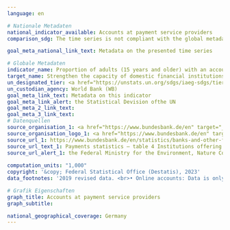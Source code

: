 ```yaml
---
language: en    

# Nationale Metadaten    
national_indicator_available: Accounts at payment service providers    
comparison_sdg: The time series is not compliant with the global metadata, but provides additional information.    

goal_meta_national_link_text: Metadata on the presented time series    

# Globale Metadaten    
indicator_name: Proportion of adults (15 years and older) with an account at a bank or other financial institution or with a mobile-money-service provider    
target_name: Strengthen the capacity of domestic financial institutions to encourage and expand access to banking, insurance and financial services for all    
un_designated_tier: <a href="https://unstats.un.org/sdgs/iaeg-sdgs/tier-classification/" title="Click here for more information on the UN tier classification."  target="_blank" onclick="return confirm_alert(this);">Tier I</a>    
un_custodian_agency: World Bank (WB)    
goal_meta_link_text: Metadata on this indicator    
goal_meta_link_alert: the Statistical Devision ofthe UN    
goal_meta_2_link_text:     
goal_meta_3_link_text:         
# Datenquellen
source_organisation_1: <a href="https://www.bundesbank.de/en" target="_blank" onclick="return confirm_alert('the Federal Ministry for the Environment, Nature Conservation, Nuclear Safety and Consumer Protection');"> Deutsche Bundesbank </a>
source_organisation_logo_1: <a href="https://www.bundesbank.de/en" target="_blank" onclick="return confirm_alert('the Federal Ministry for the Environment, Nature Conservation, Nuclear Safety and Consumer Protection');"><img src="https://g205sdgs.github.io/sdg-indicators/public/OrgImgEn/bundesbank.png" alt="Logo bundesbank" style="height:60px; width:148px"/></a>
source_url_1: https://www.bundesbank.de/en/statistics/banks-and-other-financial-corporations/payments-statistics/statistics-on-payments-and-securities-trading-810330
source_url_text_1: Payments statistics – table 4 Institutions offering payment services to non-PSPs
source_url_alert_1: the Federal Ministry for the Environment, Nature Conservation, Nuclear Safety and Consumer Protection
    
computation_units: "1,000"    
copyright: '&copy; Federal Statistical Office (Destatis), 2023'    
data_footnotes: '2019 revised data. <br>• Online accounts: Data is only available from 2014.'    

# Grafik Eigenschaften    
graph_title: Accounts at payment service providers
graph_subtitle:     

national_geographical_coverage: Germany    
---
```


<span></span>
